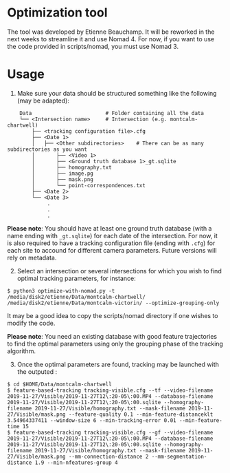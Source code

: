 Optimization tool
==============

The tool was developed by Etienne Beauchamp. It will be reworked in the next weeks to streamline it and use Nomad 4. For now, if you want to use the code provided in scripts/nomad, you must use Nomad 3. 

# Usage
1. Make sure your data should be structured something like the following (may be adapted):

```
    Data                        # Folder containing all the data
    └── <Intersection name>     # Intersection (e.g. montcalm-chartwell)
        ├── <tracking configuration file>.cfg
        ├── <Date 1>
        │   ├── <Other subdirectories>    # There can be as many subdirectories as you want
        │       ├── <Video 1>
        │       ├── <Ground truth database 1>_gt.sqlite
        │       ├── homography.txt
        │       ├── image.pg
        │       ├── mask.png
        │       └── point-correspondences.txt
        ├── <Date 2>
        └── <Date 3>
             .
             .
             .
```

**Please note**: You should have at least one ground truth database (with a name ending with `_gt.sqlite`) for each date of the intersection. For now, it is also required to have a tracking configuration file (ending with `.cfg`) for each site to accound for different camera parameters. Future versions will rely on metadata. 

2. Select an intersection or several intersections for which you wish to find optimal tracking parameters, for instance:

```$ python3 optimize-with-nomad.py -t /media/disk2/etienne/Data/montcalm-chartwell/ /media/disk2/etienne/Data/montcalm-victorin/ --optimize-grouping-only```

It may be a good idea to copy the scripts/nomad directory if one wishes to modify the code. 

**Please note**: You need an existing database with good feature trajectories to find the optimal parameters using only the grouping phase of the tracking algorithm. 

3. Once the optimal parameters are found, tracking may be launched with the outputed :

```
$ cd $HOME/Data/montcalm-chartwell
$ feature-based-tracking tracking-visible.cfg --tf --video-filename 2019-11-27/Visible/2019-11-27T12\:20-05\:00.MP4 --database-filename 2019-11-27/Visible/2019-11-27T12\:20-05\:00.sqlite --homography-filename 2019-11-27/Visible/homography.txt --mask-filename 2019-11-27/Visible/mask.png --feature-quality 0.1 --min-feature-distanceklt 3.54964337411 --window-size 6 --min-tracking-error 0.01 --min-feature-time 15
$ feature-based-tracking tracking-visible.cfg --gf --video-filename 2019-11-27/Visible/2019-11-27T12\:20-05\:00.MP4 --database-filename 2019-11-27/Visible/2019-11-27T12\:20-05\:00.sqlite --homography-filename 2019-11-27/Visible/homography.txt --mask-filename 2019-11-27/Visible/mask.png --mm-connection-distance 2 --mm-segmentation-distance 1.9 --min-nfeatures-group 4
```
